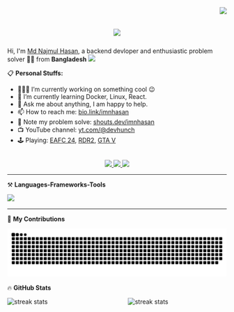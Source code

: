 <img align="right" src="https://visitor-badge.laobi.icu/badge?page_id=imnhasan.imnhasan" />

<h1 align="center">
    <img src="https://readme-typing-svg.herokuapp.com/?font=Inter&size=35&center=true&vCenter=true&width=500&height=70&color=fff222&duration=4000&lines=Hi+There!+👋;+I'm+Hasan!;"/>
</h1>

Hi, I'm [Md Najmul Hasan](https://bio.link/imnhasan), a backend devloper and enthusiastic problem solver 🧑‍💻 from <strong>Bangladesh</strong> <img src="https://github.com/google/region-flags/raw/gh-pages/png/BD.png" width="17">

📋 **Personal Stuffs:**

- 👨🏽‍💻 I’m currently working on something cool :wink:
- 🌱 I’m currently learning Docker, Linux, React.
- 💬 Ask me about anything, I am happy to help.
- 📫 How to reach me: [bio.link/imnhasan](https://bio.link/imnhasan)
- 📝 Note my problem solve: [shouts.dev/imnhasan](https://shouts.dev/imnhasan)
- 📺 YouTube channel: [yt.com/@devhunch](https://www.youtube.com/@devhunch)
- 🕹️ Playing: [EAFC 24](https://www.playstation.com/en-us/games/ea-sports-fc/ultimate-team/), [RDR2](https://www.playstation.com/en-us/games/red-dead-redemption-2/), [GTA V](https://www.playstation.com/en-us/games/grand-theft-auto-v/)

<br>
 
<div align="center"> 
  <a href="mailto:imnhasan01@gmail.com">
    <img src="https://img.shields.io/badge/Gmail-fccbce?style=for-the-badge&logo=gmail&logoColor=red" />
  </a>
  <a href="https://linkedin.com/in/imnhasan" target="_blank">
    <img src="https://img.shields.io/badge/LinkedIn-0a66c2?style=for-the-badge&logo=linkedin&logoColor=white" target="_blank" />
  </a>
  <a href="https://x.com/imnhasan" target="_blank">
     <img src="https://img.shields.io/badge/Twitter-212121?style=for-the-badge&logo=x&logoColor=white" target="_blank" /> <!-- sqlite, safari, google-chrome are other good icon options -->
  </a>
</div>
 <hr/>

⚒️ **Languages-Frameworks-Tools**
<br/>
<p align="left">
  <img src="https://skillicons.dev/icons?i=html,css,js,jquery,php,python,laravel,django,linux,docker"/>
</p>
<hr/>

🐍 **My Contributions**

<p align="center">
  <img alt="snake eating my contributions" src="https://raw.githubusercontent.com/imnhasan/imnhasan/output/github-contribution-grid-snake.svg" />
</p>

🔥 **GitHub Stats**


<div>
  <img width="45%" align="right" src="https://github-readme-streak-stats-salesp07.vercel.app/?user=imnhasan&count_private=true&theme=react&border_radius=10" alt="streak stats"/>
    
  <img width="45%" src="https://github-readme-stats-ten-sigma-65.vercel.app/api?username=imnhasan&count_private=true&include_all_commits=true&show_icons=true&theme=react&rank_icon=github&border_radius=10" alt="streak stats"/>

  <br/>

  <!-- <img width=325 align="center" src="https://github-readme-stats-ten-sigma-65.vercel.app/api/top-langs/?username=imnhasan&hide=HTML&langs_count=8&layout=compact&theme=react&border_radius=10&size_weight=0.5&count_weight=0.5&exclude_repo=github-readme-stats" alt="top langs" /> -->

</div>

<br>

<!-- <hr>

<br>

<div align="center">
<a href="https://www.buymeacoffee.com/imnhasan" target="_blank"><img src="https://cdn.buymeacoffee.com/buttons/v2/default-yellow.png" alt="Buy Me A Coffee" height="60px" width="217px" ></a>
</div> -->


  